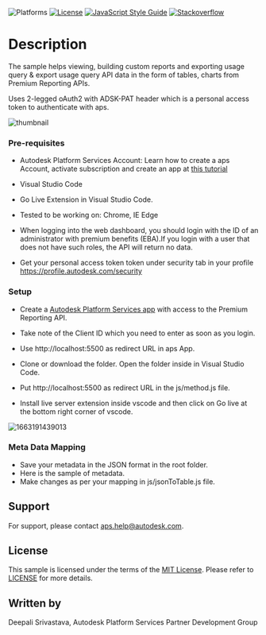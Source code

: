 ![Platforms](https://img.shields.io/badge/platform-windows%20%7C%20osx%20%7C%20linux-lightgray.svg)
[![License](http://img.shields.io/:license-mit-blue.svg)](http://opensource.org/licenses/MIT)
[![JavaScript Style Guide](https://img.shields.io/badge/code_style-standard-brightgreen.svg)](https://standardjs.com)
[![Stackoverflow](https://img.shields.io/badge/ask-stackoverflow-yellow.svg)](https://stackoverflow.com/questions/ask?tags=%5bautodesk-platform-services)

# Description

The sample helps viewing, building custom reports and exporting usage query & export usage query API data in the form of tables, charts from Premium Reporting APIs.

Uses 2-legged oAuth2 with ADSK-PAT header which is a personal access token to authenticate with aps.

![thumbnail](thumbnail.PNG)

### Pre-requisites

- Autodesk Platform Services Account: Learn how to create a aps Account, activate subscription and create an app at [this tutorial](https://forge-tutorials.autodesk.io/)

- Visual Studio Code

- Go Live Extension in Visual Studio Code.

- Tested to be working on: Chrome, IE Edge

- When logging into the web dashboard, you should login with the ID of an administrator with premium benefits (EBA).If you login with a user that does not have such roles, the API will return no data.

- Get your personal access token token under security tab in your profile https://profile.autodesk.com/security

### Setup

- Create a [Autodesk Platform Services app](https://forge-tutorials.autodesk.io/) with access to the Premium Reporting API.

- Take note of the Client ID which you need to enter as soon as you login.

- Use http://localhost:5500 as redirect URL in aps App.

- Clone or download the folder. Open the folder inside in Visual Studio Code.

- Put http://localhost:5500 as redirect URL in the js/method.js file.

- Install live server extension inside vscode and then click on Go live at the bottom right corner of vscode.

![1663191439013](golive.png)

### Meta Data Mapping

- Save your metadata in the JSON format in the root folder.
- Here is the sample of metadata.
- Make changes as per your mapping in js/jsonToTable.js file.

## Support

For support, please contact aps.help@autodesk.com.

## License

This sample is licensed under the terms of the [MIT License](https://tldrlegal.com/license/mit-license).
Please refer to [LICENSE](LICENSE) for more details.

## Written by

Deepali Srivastava, Autodesk Platform Services Partner Development Group
